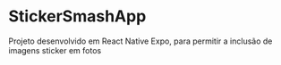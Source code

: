 # StickerSmashApp
Projeto desenvolvido em React Native Expo, para permitir a inclusão de imagens sticker em fotos
